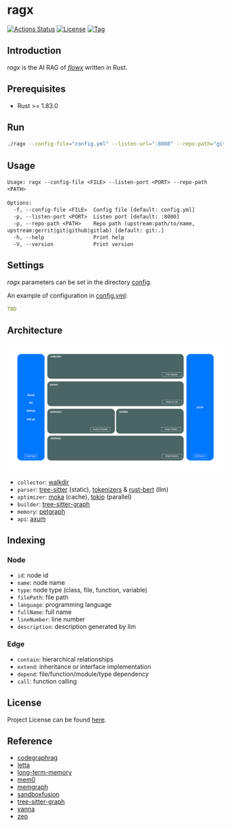 # ragx

[![Actions Status](https://github.com/ai-flowx/ragx/workflows/ci/badge.svg?branch=main&event=push)](https://github.com/ai-flowx/ragx/actions?query=workflow%3Aci)
[![License](https://img.shields.io/github/license/ai-flowx/ragx.svg?color=brightgreen)](https://github.com/ai-flowx/ragx/blob/main/LICENSE)
[![Tag](https://img.shields.io/github/tag/ai-flowx/ragx.svg?color=brightgreen)](https://github.com/ai-flowx/ragx/tags)



## Introduction

*ragx* is the AI RAG of *[flowx](https://github.com/ai-flowx/)* written in Rust.



## Prerequisites

- Rust >= 1.83.0



## Run

```bash
./ragx --config-file="config.yml" --listen-url=":8080" --repo-path="git:path/to/name"
```



## Usage

```
Usage: ragx --config-file <FILE> --listen-port <PORT> --repo-path <PATH>

Options:
  -f, --config-file <FILE>  Config file [default: config.yml]
  -p, --listen-port <PORT>  Listen port [default: :8080]
  -p, --repo-path <PATH>    Repo path (upstream:path/to/name, upstream:gerrit|git|github|gitlab) [default: git:.]
  -h, --help                Print help
  -V, --version             Print version
```



## Settings

*ragx* parameters can be set in the directory [config](https://github.com/ai-flowx/ragx/blob/main/src/config).

An example of configuration in [config.yml](https://github.com/ai-flowx/ragx/blob/main/src/config/config.yml):

```yaml
TBD
```



## Architecture

![arch](./arch.png "Architecture")

- `collector`: [walkdir](https://docs.rs/walkdir/latest/walkdir/)
- `parser`: [tree-sitter](https://docs.rs/tree-sitter/latest/tree_sitter/) (static), [tokenizers](https://docs.rs/tokenizers/latest/tokenizers/) & [rust-bert](https://docs.rs/rust-bert/latest/rust_bert/) (llm)
- `optimizer`: [moka](https://docs.rs/moka/latest/moka/) (cache), [tokio](https://docs.rs/tokio/latest/tokio/) (parallel)
- `builder`: [tree-sitter-graph](https://docs.rs/tree-sitter-graph/latest/tree_sitter_graph/)
- `memory`: [petgraph](https://docs.rs/petgraph/latest/petgraph/)
- `api`: [axum](https://docs.rs/axum/latest/axum/)



## Indexing

### Node

- `id`: node id
- `name`: node name
- `type`: node type (class, file, function, variable)
- `filePath`: file path
- `language`: programming language
- `fullName`: full name
- `lineNumber`: line number
- `description`: description generated by llm



### Edge

- `contain`: hierarchical relationships
- `extend`: inheritance or interface implementation
- `depend`: file/function/module/type dependency
- `call`: function calling



## License

Project License can be found [here](LICENSE).



## Reference

- [codegraphrag](https://mp.weixin.qq.com/s/hYJsWDkh6GnM1xqpg4gnXw)
- [letta](https://github.com/letta-ai/letta)
- [long-term-memory](https://langchain-ai.github.io/long-term-memory/)
- [mem0](https://github.com/mem0ai/mem0)
- [memgraph](https://github.com/memgraph/memgraph)
- [sandboxfusion](https://github.com/bytedance/SandboxFusion)
- [tree-sitter-graph](https://github.com/tree-sitter/tree-sitter-graph)
- [vanna](https://github.com/vanna-ai/vanna)
- [zep](https://www.getzep.com/)
